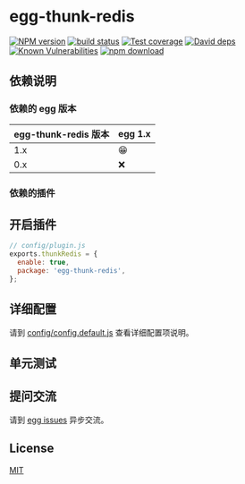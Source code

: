 # egg-thunk-redis

[![NPM version][npm-image]][npm-url]
[![build status][travis-image]][travis-url]
[![Test coverage][codecov-image]][codecov-url]
[![David deps][david-image]][david-url]
[![Known Vulnerabilities][snyk-image]][snyk-url]
[![npm download][download-image]][download-url]

[npm-image]: https://img.shields.io/npm/v/egg-thunk-redis.svg?style=flat-square
[npm-url]: https://npmjs.org/package/egg-thunk-redis
[travis-image]: https://img.shields.io/travis/eggjs/egg-thunk-redis.svg?style=flat-square
[travis-url]: https://travis-ci.org/eggjs/egg-thunk-redis
[codecov-image]: https://img.shields.io/codecov/c/github/eggjs/egg-thunk-redis.svg?style=flat-square
[codecov-url]: https://codecov.io/github/eggjs/egg-thunk-redis?branch=master
[david-image]: https://img.shields.io/david/eggjs/egg-thunk-redis.svg?style=flat-square
[david-url]: https://david-dm.org/eggjs/egg-thunk-redis
[snyk-image]: https://snyk.io/test/npm/egg-thunk-redis/badge.svg?style=flat-square
[snyk-url]: https://snyk.io/test/npm/egg-thunk-redis
[download-image]: https://img.shields.io/npm/dm/egg-thunk-redis.svg?style=flat-square
[download-url]: https://npmjs.org/package/egg-thunk-redis

<!--
Description here.
-->

## 依赖说明

### 依赖的 egg 版本

egg-thunk-redis 版本 | egg 1.x
--- | ---
1.x | 😁
0.x | ❌

### 依赖的插件
<!--

如果有依赖其它插件，请在这里特别说明。如

- security
- multipart

-->

## 开启插件

```js
// config/plugin.js
exports.thunkRedis = {
  enable: true,
  package: 'egg-thunk-redis',
};
```

## 详细配置

请到 [config/config.default.js](config/config.default.js) 查看详细配置项说明。

## 单元测试

<!-- 描述如何在单元测试中使用此插件，例如 schedule 如何触发。无则省略。-->

## 提问交流

请到 [egg issues](https://github.com/eggjs/egg/issues) 异步交流。

## License

[MIT](LICENSE)
